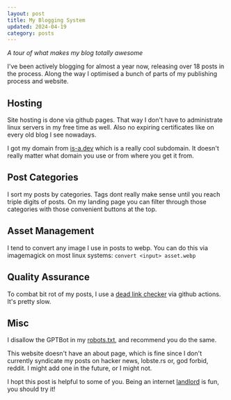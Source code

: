 ```yaml
---
layout: post
title: My Blogging System
updated: 2024-04-19
category: posts
---
```


*A tour of what makes my blog totally awesome*

I've been actively blogging for almost a year now, releasing over 18 posts in the process. Along the way I optimised a bunch of parts of my publishing process and website.

## Hosting

Site hosting is done via github pages. That way I don't have to administrate linux servers in my free time as well. Also no expiring certificates like on every old blog I see nowadays.

I got my domain from [is-a.dev](https://is-a.dev) which is a really cool subdomain. It doesn't really matter what domain you use or from where you get it from.

## Post Categories

I sort my posts by categories. Tags dont really make sense until you reach triple digits of posts. On my landing page you can filter through those categories with those convenient buttons at the top.

## Asset Management

I tend to convert any image I use in posts to webp.
You can do this via imagemagick on most linux systems: `convert <input> asset.webp`

## Quality Assurance

To combat bit rot of my posts, I use a [dead link checker](https://github.com/hahwul/deadfinder) via github actions. It's pretty slow.

## Misc

I disallow the GPTBot in my [robots.txt](https://github.com/DemonKingSwarn/blog/blob/master/robots.txt), and recommend you do the same.

This website doesn't have an about page, which is fine since I don't currently syndicate my posts on hacker news, lobste.rs or, god forbid, reddit. I might add one in the future, or I might not.

I hopt this post is helpful to some of you.
Being an internet [landlord](https://www.youtube.com/watch?v=SynQFoNMcQU) is fun, you should try it!
